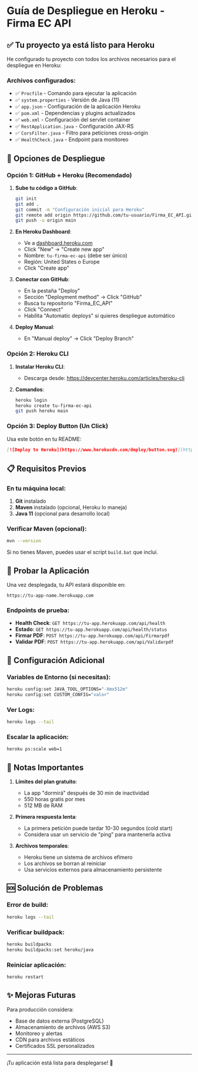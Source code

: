 # Guía de Despliegue en Heroku - Firma EC API

## ✅ Tu proyecto ya está listo para Heroku

He configurado tu proyecto con todos los archivos necesarios para el despliegue en Heroku:

### Archivos configurados:
- ✅ `Procfile` - Comando para ejecutar la aplicación
- ✅ `system.properties` - Versión de Java (11)
- ✅ `app.json` - Configuración de la aplicación Heroku
- ✅ `pom.xml` - Dependencias y plugins actualizados
- ✅ `web.xml` - Configuración del servlet container
- ✅ `RestApplication.java` - Configuración JAX-RS
- ✅ `CorsFilter.java` - Filtro para peticiones cross-origin
- ✅ `HealthCheck.java` - Endpoint para monitoreo

## 🚀 Opciones de Despliegue

### Opción 1: GitHub + Heroku (Recomendado)

1. **Sube tu código a GitHub**:
   ```bash
   git init
   git add .
   git commit -m "Configuración inicial para Heroku"
   git remote add origin https://github.com/tu-usuario/Firma_EC_API.git
   git push -u origin main
   ```

2. **En Heroku Dashboard**:
   - Ve a [dashboard.heroku.com](https://dashboard.heroku.com)
   - Click "New" → "Create new app"
   - Nombre: `tu-firma-ec-api` (debe ser único)
   - Región: United States o Europe
   - Click "Create app"

3. **Conectar con GitHub**:
   - En la pestaña "Deploy"
   - Sección "Deployment method" → Click "GitHub"
   - Busca tu repositorio "Firma_EC_API"
   - Click "Connect"
   - Habilita "Automatic deploys" si quieres despliegue automático

4. **Deploy Manual**:
   - En "Manual deploy" → Click "Deploy Branch"

### Opción 2: Heroku CLI

1. **Instalar Heroku CLI**:
   - Descarga desde: https://devcenter.heroku.com/articles/heroku-cli

2. **Comandos**:
   ```bash
   heroku login
   heroku create tu-firma-ec-api
   git push heroku main
   ```

### Opción 3: Deploy Button (Un Click)

Usa este botón en tu README:

```markdown
[![Deploy to Heroku](https://www.herokucdn.com/deploy/button.svg)](https://heroku.com/deploy)
```

## 📋 Requisitos Previos

### En tu máquina local:
1. **Git** instalado
2. **Maven** instalado (opcional, Heroku lo maneja)
3. **Java 11** (opcional para desarrollo local)

### Verificar Maven (opcional):
```bash
mvn --version
```

Si no tienes Maven, puedes usar el script `build.bat` que incluí.

## 🧪 Probar la Aplicación

Una vez desplegada, tu API estará disponible en:
```
https://tu-app-name.herokuapp.com
```

### Endpoints de prueba:
- **Health Check**: `GET https://tu-app.herokuapp.com/api/health`
- **Estado**: `GET https://tu-app.herokuapp.com/api/health/status`
- **Firmar PDF**: `POST https://tu-app.herokuapp.com/api/Firmarpdf`
- **Validar PDF**: `POST https://tu-app.herokuapp.com/api/Validarpdf`

## 🔧 Configuración Adicional

### Variables de Entorno (si necesitas):
```bash
heroku config:set JAVA_TOOL_OPTIONS="-Xmx512m"
heroku config:set CUSTOM_CONFIG="valor"
```

### Ver Logs:
```bash
heroku logs --tail
```

### Escalar la aplicación:
```bash
heroku ps:scale web=1
```

## 📝 Notas Importantes

1. **Límites del plan gratuito**:
   - La app "dormirá" después de 30 min de inactividad
   - 550 horas gratis por mes
   - 512 MB de RAM

2. **Primera respuesta lenta**:
   - La primera petición puede tardar 10-30 segundos (cold start)
   - Considera usar un servicio de "ping" para mantenerla activa

3. **Archivos temporales**:
   - Heroku tiene un sistema de archivos efímero
   - Los archivos se borran al reiniciar
   - Usa servicios externos para almacenamiento persistente

## 🆘 Solución de Problemas

### Error de build:
```bash
heroku logs --tail
```

### Verificar buildpack:
```bash
heroku buildpacks
heroku buildpacks:set heroku/java
```

### Reiniciar aplicación:
```bash
heroku restart
```

## ✨ Mejoras Futuras

Para producción considera:
- Base de datos externa (PostgreSQL)
- Almacenamiento de archivos (AWS S3)
- Monitoreo y alertas
- CDN para archivos estáticos
- Certificados SSL personalizados

---

¡Tu aplicación está lista para desplegarse! 🎉
